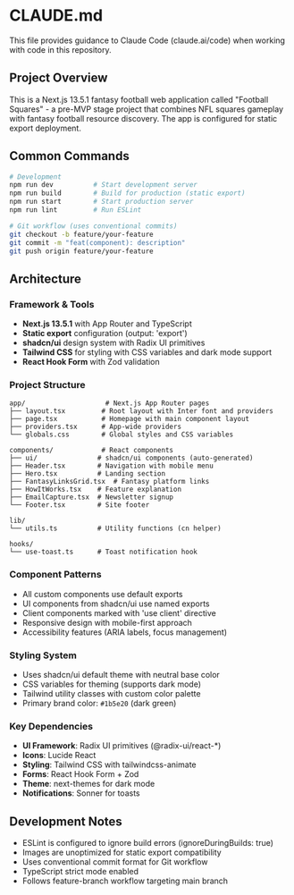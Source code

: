 # CLAUDE.md

This file provides guidance to Claude Code (claude.ai/code) when working with code in this repository.

## Project Overview

This is a Next.js 13.5.1 fantasy football web application called "Football Squares" - a pre-MVP stage project that combines NFL squares gameplay with fantasy football resource discovery. The app is configured for static export deployment.

## Common Commands

```bash
# Development
npm run dev          # Start development server
npm run build        # Build for production (static export)
npm run start        # Start production server
npm run lint         # Run ESLint

# Git workflow (uses conventional commits)
git checkout -b feature/your-feature
git commit -m "feat(component): description"
git push origin feature/your-feature
```

## Architecture

### Framework & Tools
- **Next.js 13.5.1** with App Router and TypeScript
- **Static export** configuration (output: 'export')
- **shadcn/ui** design system with Radix UI primitives
- **Tailwind CSS** for styling with CSS variables and dark mode support
- **React Hook Form** with Zod validation

### Project Structure
```
app/                    # Next.js App Router pages
├── layout.tsx         # Root layout with Inter font and providers
├── page.tsx           # Homepage with main component layout
├── providers.tsx      # App-wide providers
└── globals.css        # Global styles and CSS variables

components/            # React components
├── ui/               # shadcn/ui components (auto-generated)
├── Header.tsx        # Navigation with mobile menu
├── Hero.tsx          # Landing section
├── FantasyLinksGrid.tsx  # Fantasy platform links
├── HowItWorks.tsx    # Feature explanation
├── EmailCapture.tsx  # Newsletter signup
└── Footer.tsx        # Site footer

lib/
└── utils.ts          # Utility functions (cn helper)

hooks/
└── use-toast.ts      # Toast notification hook
```

### Component Patterns
- All custom components use default exports
- UI components from shadcn/ui use named exports
- Client components marked with 'use client' directive
- Responsive design with mobile-first approach
- Accessibility features (ARIA labels, focus management)

### Styling System
- Uses shadcn/ui default theme with neutral base color
- CSS variables for theming (supports dark mode)
- Tailwind utility classes with custom color palette
- Primary brand color: `#1b5e20` (dark green)

### Key Dependencies
- **UI Framework**: Radix UI primitives (@radix-ui/react-*)
- **Icons**: Lucide React
- **Styling**: Tailwind CSS with tailwindcss-animate
- **Forms**: React Hook Form + Zod
- **Theme**: next-themes for dark mode
- **Notifications**: Sonner for toasts

## Development Notes

- ESLint is configured to ignore build errors (ignoreDuringBuilds: true)
- Images are unoptimized for static export compatibility  
- Uses conventional commit format for Git workflow
- TypeScript strict mode enabled
- Follows feature-branch workflow targeting main branch